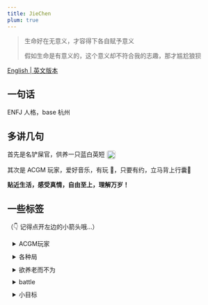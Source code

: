 ```yaml
---
title: JieChen
plum: true
---
```


> 生命好在无意义，才容得下各自赋予意义
>
> 假如生命是有意义的，这个意义却不符合我的志趣，那才尴尬狼狈

[English | 英文版本](./about-me_en)

## 一句话

ENFJ 人格，base 杭州

## 多讲几句

<div style="display: flex">
首先是名铲屎官，供养一只蓝白英短
<img src="/cat.jpg" style="width: 20px; height: 20px; margin: 2px 0 0 5px;border-radius: 4px;">
</div>

其次是 ACGM 玩家，爱好音乐，有玩 🎸，只要有约，立马背上行囊🎒

**贴近生活，感受真情，自由至上，理解万岁！**

## 一些标签

（👇 记得点开左边的小箭头哦...）

<details style="padding-left:12px;padding-bottom:10px">
  <summary>ACGM玩家</summary>
  <p style="font-size:12px; line-height:13px"> 🎶 民谣 & 浪漫摇滚</p>
  <p style="font-size:12px; line-height:13px"> 📖 江南(杨志爬)、韩寒、还有意林</p>
  <p style="font-size:12px; line-height:13px"> 📺 宫崎骏 & 若森</p>
  <p style="font-size:12px; line-height:13px"> 🎮 top-king，shy sensi</p>
  <p style="font-size:12px; line-height:13px"> 🎥 豆瓣 top 250、美剧(老友记)</p>
</details>
<details style="padding-left:12px;padding-bottom:10px">
  <summary>各种局</summary>
  <p style="font-size:12px; line-height:13px"> 🪀 密室、蹦极、德州、狼人杀、剧本杀~</p>
  <p style="font-size:12px;line-height:10px"> 😋 约饭、旅游（希望人没事） </p>
</details>
<details style="padding-left:12px;padding-bottom:10px">
  <summary>欲养老而不为</summary>
  <p style="font-size:12px; line-height:13px"> 😪 想要早睡，可是不困  </p>
  <p style="font-size:12px; line-height:13px"> 🌧️ 想要跑步，可是下雨 </p>
  <p style="font-size:12px; line-height:13px"> 🌶️ 不能吃辣，被迫达成 </p>
</details>
<details style="padding-left:12px;padding-bottom:10px">
  <summary>battle</summary>
  <p style="font-size:12px; line-height:13px"> 🌝 可以理论，但不要恼火</p>
  <p style="font-size:12px; line-height:13px"> 🙊 派系分明，理解万岁</p>
</details>
<details style="padding-left:12px;padding-bottom:10px">
  <summary>小目标</summary>
  <p style="font-size:12px; line-height:13px"> 🎹 电子钢琴  </p>
  <p style="font-size:12px; line-height:13px"> 🌅 一趟新疆，一趟北欧 </p>
</details>
